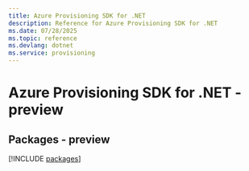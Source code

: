 ```yaml
---
title: Azure Provisioning SDK for .NET
description: Reference for Azure Provisioning SDK for .NET
ms.date: 07/28/2025
ms.topic: reference
ms.devlang: dotnet
ms.service: provisioning
---
```

# Azure Provisioning SDK for .NET - preview
## Packages - preview
[!INCLUDE [packages](provisioning-index.md)]
